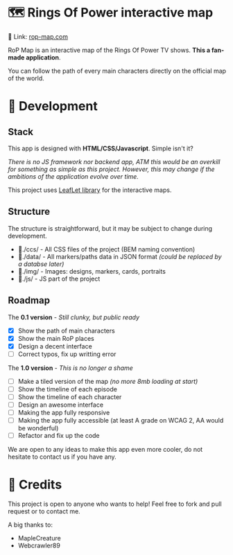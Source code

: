 # 🗺 Rings Of Power interactive map

🔗 Link: [rop-map.com](https://rop-map.com/)

RoP Map is an interactive map of the Rings Of Power TV shows. **This a fan-made application**.

You can follow the path of every main characters directly on the official map of the world.

# 🔨 Development 

## Stack

This app is designed with **HTML/CSS/Javascript**. Simple isn't it?

*There is no JS framework nor backend app, ATM this would be an overkill for something as simple as this project. However, this may change if the ambitions of the application evolve over time.*

This project uses [LeafLet library](https://leafletjs.com) for the interactive maps.

## Structure

The structure is straightforward, but it may be subject to change during development.

- 📁./ccs/ - All CSS files of the project (BEM naming convention)
- 📁./data/ - All markers/paths data in JSON format *(could be replaced by a databse later)*
- 📁./img/ - Images: designs, markers, cards, portraits
- 📁./js/ - JS part of the project

## Roadmap

The **0.1 version** - *Still clunky, but public ready*
 - [X] Show the path of main characters
 - [X] Show the main RoP places
 - [X] Design a decent interface
 - [ ] Correct typos, fix up writting error

The **1.0 version** - *This is no longer a shame*
 - [ ] Make a tiled version of the map *(no more 8mb loading at start)*
 - [ ] Show the timeline of each episode
 - [ ] Show the timeline of each character
 - [ ] Design an awesome interface
 - [ ] Making the app fully responsive
 - [ ] Making the app fully accessible (at least A grade on WCAG 2, AA would be wonderful)
 - [ ] Refactor and fix up the code
 
 We are open to any ideas to make this app even more cooler, do not hesitate to contact us if you have any.
 
 # 🤝 Credits
 
This project is open to anyone who wants to help! Feel free to fork and pull request or to contact me.

A big thanks to:
- MapleCreature
- Webcrawler89
